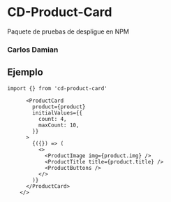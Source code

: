 # CD-Product-Card

Paquete de pruebas de despligue en NPM

### Carlos Damian

## Ejemplo

```
import {} from 'cd-product-card'
```

```
      <ProductCard
        product={product}
        initialValues={{
          count: 4,
          maxCount: 10,
        }}
      >
        {({}) => (
          <>
            <ProductImage img={product.img} />
            <ProductTitle title={product.title} />
            <ProductButtons />
          </>
        )}
      </ProductCard>
    </>
```
